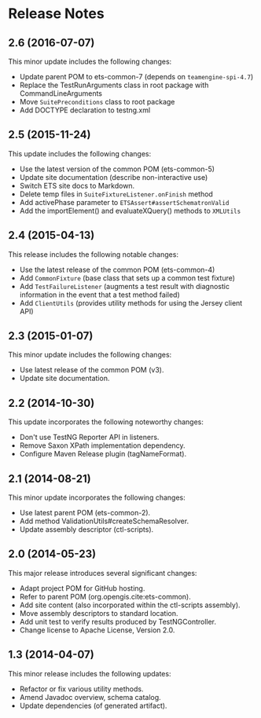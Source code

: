 ﻿# Release Notes

## 2.6 (2016-07-07)
This minor update includes the following changes:

* Update parent POM to ets-common-7 (depends on `teamengine-spi-4.7`)
* Replace the TestRunArguments class in root package with CommandLineArguments
* Move `SuitePreconditions` class to root package
* Add DOCTYPE declaration to testng.xml

## 2.5 (2015-11-24)
This update includes the following changes:

* Use the latest version of the common POM (ets-common-5)
* Update site documentation (describe non-interactive use)
* Switch ETS site docs to Markdown.
* Delete temp files in `SuiteFixtureListener.onFinish` method
* Add activePhase parameter to `ETSAssert#assertSchematronValid`
* Add the importElement() and evaluateXQuery() methods to `XMLUtils`

## 2.4 (2015-04-13)
This release includes the following notable changes:

* Use the latest release of the common POM (ets-common-4)
* Add `CommonFixture` (base class that sets up a common test fixture)
* Add `TestFailureListener` (augments a test result with diagnostic information 
in the event that a test method failed)
* Add `ClientUtils` (provides utility methods for using the Jersey client API)

## 2.3 (2015-01-07)
This minor update includes the following changes:

* Use latest release of the common POM (v3).
* Update site documentation.

## 2.2 (2014-10-30)
This update incorporates the following noteworthy changes:

* Don't use TestNG Reporter API in listeners.
* Remove Saxon XPath implementation dependency.
* Configure Maven Release plugin (tagNameFormat).

## 2.1 (2014-08-21)
This minor update incorporates the following changes:

* Use latest parent POM (ets-common-2).
* Add method ValidationUtils#createSchemaResolver.
* Update assembly descriptor (ctl-scripts).

## 2.0 (2014-05-23)
This major release introduces several significant changes:

* Adapt project POM for GitHub hosting.
* Refer to parent POM (org.opengis.cite:ets-common).
* Add site content (also incorporated within the ctl-scripts assembly).
* Move assembly descriptors to standard location.
* Add unit test to verify results produced by TestNGController.
* Change license to Apache License, Version 2.0.

## 1.3 (2014-04-07)
This minor release includes the following updates:

* Refactor or fix various utility methods.
* Amend Javadoc overview, schema catalog.
* Update dependencies (of generated artifact).
